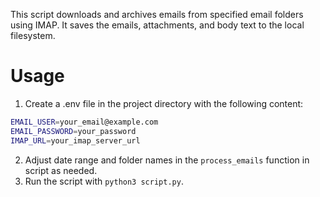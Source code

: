 This script downloads and archives emails from specified email folders using IMAP. It saves the emails, attachments, and body text to the local filesystem.

# Usage

1. Create a .env file in the project directory with the following content:
```sh
EMAIL_USER=your_email@example.com
EMAIL_PASSWORD=your_password
IMAP_URL=your_imap_server_url
```
2. Adjust date range and folder names in the `process_emails` function in script as needed.
3. Run the script with `python3 script.py`.